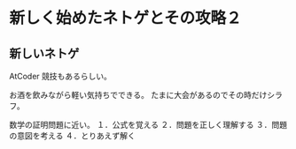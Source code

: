 # 新しく始めたネトゲとその攻略２

## 新しいネトゲ
AtCoder
競技もあるらしい。

お酒を飲みながら軽い気持ちでできる。
たまに大会があるのでその時だけシラフ。

数学の証明問題に近い。
１．公式を覚える
２．問題を正しく理解する
３．問題の意図を考える
４．とりあえず解く

